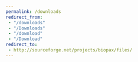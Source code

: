 ```yaml
---
permalink: /downloads
redirect_from: 
 - "/downloads"
 - "/Downloads"
 - "/download"
 - "/Download"
redirect_to: 
 - http://sourceforge.net/projects/biopax/files/
---
```

